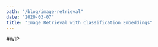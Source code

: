 ```yaml
---
path: "/blog/image-retrieval"
date: "2020-03-07"
title: "Image Retrieval with Classification Embeddings"
---
```


#WIP